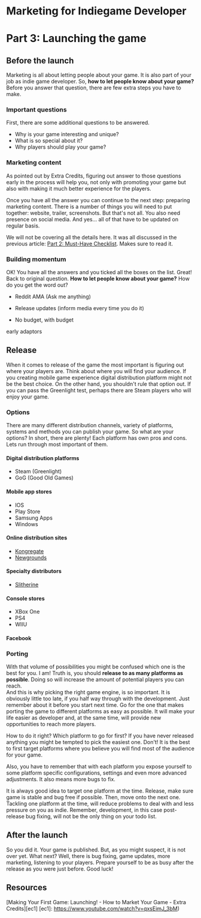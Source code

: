 # Marketing for Indiegame Developer
# Part 3: Launching the game

## Before the launch

Marketing is all about letting people about your game. It is also part of your job as indie game developer. So, **how to let people know about your game?** Before you answer that question, there are few extra steps you have to make.

### Important questions

First, there are some additional questions to be answered.
- Why is your game interesting and unique?
- What is so special about it?
- Why players should play your game?

### Marketing content

<!-- todo: move to earlier episodes  -->
As pointed out by Extra Credits, figuring out answer to those questions early in the process will help you, not only with promoting your game but also with making it much better experience for the players.

Once you have all the answer you can continue to the next step: preparing marketing content. There is a number of things you will need to put together: website, trailer, screenshots. But that's not all. You also need presence on social media. And yes... all of that have to be updated on regular basis.

We will not be covering all the details here.  It was all discussed in the previous article: [Part 2: Must-Have Checklist](part-2-must-have-checklist). Makes sure to read it.

### Building momentum

OK! You have all the answers and you ticked all the boxes on the list. Great! Back to original question.
**How to let people know about your game?** How do you get the word out?

- Reddit AMA (Ask me anything)
- Release updates (inform media every time you do it)

- No budget, with budget  

early adaptors

## Release

When it comes to release of the game the most important is figuring out where your players are. Think about where you will find your audience. If you creating mobile game experience digital distribution platform might not be the best choice. On the other hand, you shouldn't rule that option out. If you can pass the Greenlight test, perhaps there are Steam players who will enjoy your game.

### Options

There are many different distribution channels, variety of platforms, systems and methods you can publish your game. So what are your options? In short, there are plenty! Each platform has own pros and cons. Lets run through most important of them.

<!-- todo: cover pros and cons of all platforms -->

#### Digital distribution platforms
- Steam (Greenlight)
- GoG (Good Old Games)

#### Mobile app stores
- IOS
- Play Store
- Samsung Apps
- Windows

#### Online distribution sites
- [Kongregate](http://www.kongregate.com/)
- [Newgrounds](http://www.newgrounds.com/)

#### Specialty distributors
  - [Slitherine](http://www.slitherine.com/)

#### Console stores
- XBox One
- PS4
- WIIU

#### Facebook

### Porting

With that volume of possibilities you might be confused which one is the best for you. I am! Truth is, you should **release to as many platforms as possible**. Doing so will increase the amount of potential players you can reach.  
And this is why picking the right game engine, is so important. It is obviously little too late, if you half way through with the development. Just remember about it before you start next time. Go for the one that makes porting the game to different platforms as easy as possible. It will make your life easier as developer and, at the same time, will provide new opportunities to reach more players.

How to do it right? Which platform to go for first? If you have never released anything you might be tempted to pick the easiest one. Don't! It is the best to first target platforms where you believe you will find most of the audience for your game.

Also, you have to remember that with each platform you expose yourself to some platform specific configurations, settings and even more advanced adjustments. It also means more bugs to fix.

It is always good idea to target one platform at the time. Release, make sure game is stable and bug free if possible. Then, move onto the next one. Tackling one platform at the time, will reduce problems to deal with and less pressure on you as indie. Remember, development, in this case post-release bug fixing, will not be the only thing on your todo list.


## After the launch

So you did it. Your game is published. But, as you might suspect, it is not over yet. What next? Well, there is bug fixing, game updates, more marketing, listening to your players. Prepare yourself to be as busy after the release as you were just before. Good luck!

## Resources
[Making Your First Game: Launching! - How to Market Your Game - Extra Credits][ec1]
[ec1]: https://www.youtube.com/watch?v=qxsEimJ_3bM)
